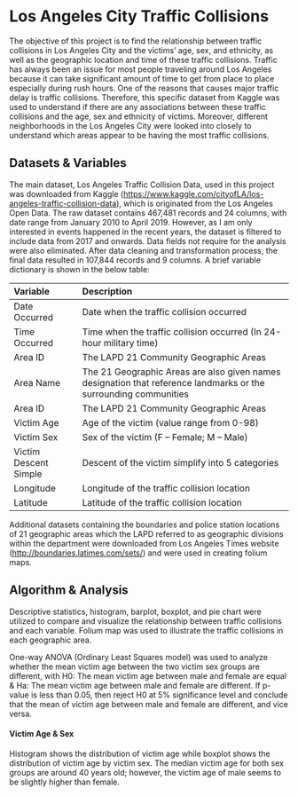 # Los Angeles City Traffic Collisions
The objective of this project is to find the relationship between traffic collisions in Los Angeles City and the victims’ age, sex, and ethnicity, as well as the geographic location and time of these traffic collisions. Traffic has always been an issue for most people traveling around Los Angeles because it can take significant amount of time to get from place to place especially during rush hours. One of the reasons that causes major traffic delay is traffic collisions. Therefore, this specific dataset from Kaggle was used to understand if there are any associations between these traffic collisions and the age, sex and ethnicity of victims. Moreover, different neighborhoods in the Los Angeles City were looked into closely to understand which areas appear to be having the most traffic collisions.

## Datasets & Variables
The main dataset, Los Angeles Traffic Collision Data, used in this project was downloaded from Kaggle (https://www.kaggle.com/cityofLA/los-angeles-traffic-collision-data), which is originated from the Los Angeles Open Data. The raw dataset contains 467,481 records and 24 columns, with date range from January 2010 to April 2019. However, as I am only interested in events happened in the recent years, the dataset is filtered to include data from 2017 and onwards. Data fields not require for the analysis were also eliminated. After data cleaning and transformation process, the final data resulted in 107,844 records and 9 columns. A brief variable dictionary is shown in the below table:

| Variable      | Description   |
| :------------ |:------------- |
| Date Occurred | Date when the traffic collision occurred|
| Time Occurred | Time when the traffic collision occurred (In 24-hour military time)|
| Area ID | The LAPD 21 Community Geographic Areas |
| Area Name | The 21 Geographic Areas are also given names designation that reference landmarks or the surrounding communities |
| Area ID | The LAPD 21 Community Geographic Areas |
| Victim Age | Age of the victim (value range from 0-98) |
| Victim Sex | Sex of the victim (F – Female; M – Male) |
| Victim Descent Simple | Descent of the victim simplify into 5 categories |
| Longitude | Longitude of the traffic collision location |
| Latitude | Latitude of the traffic collision location |

Additional datasets containing the boundaries and police station locations of 21 geographic areas which the LAPD referred to as geographic divisions within the department were downloaded from Los Angeles Times website (http://boundaries.latimes.com/sets/) and were used in creating folium maps.

## Algorithm & Analysis
Descriptive statistics, histogram, barplot, boxplot, and pie chart were utilized to compare and visualize the relationship between traffic collisions and each variable. Folium map was used to illustrate the traffic collisions in each geographic area.

One-way ANOVA (Ordinary Least Squares model) was used to analyze whether the mean victim age between the two victim sex groups are different, with H0: The mean victim age between male and female are equal & Ha: The mean victim age between male and female are different. If p-value is less than 0.05, then reject H0 at 5% significance level and conclude that the mean of victim age between male and female are different, and vice versa.

#### Victim Age & Sex
Histogram shows the distribution of victim age while boxplot shows the distribution of victim age by victim sex. The median victim age for both sex groups are around 40 years old; however, the victim age of male seems to be slightly higher than female.
